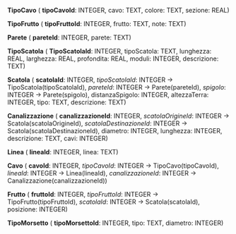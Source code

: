 **TipoCavo** (  **tipoCavoId**: INTEGER, cavo: TEXT, colore: TEXT, sezione: REAL)

**TipoFrutto** (  **tipoFruttoId**: INTEGER, frutto: TEXT, note: TEXT)

**Parete** (  **pareteId**: INTEGER, parete: TEXT)

**TipoScatola** (  **TipoScatolaId**: INTEGER, tipoScatola: TEXT, lunghezza: REAL, larghezza: REAL, profondita: REAL, moduli: INTEGER, descrizione: TEXT)

**Scatola** (  **scatolaId**: INTEGER, _tipoScatolaId_: INTEGER -> TipoScatola(tipoScatolaId), _pareteId_: INTEGER -> Parete(pareteId), _spigolo_: INTEGER -> Parete(spigolo), distanzaSpigolo: INTEGER, altezzaTerra: INTEGER, tipo: TEXT, descrizione: TEXT)

**Canalizzazione** (  **canalizzazioneId**: INTEGER, _scatolaOrigineId_: INTEGER -> Scatola(scatolaOrigineId), _scatolaDestinazioneId_: INTEGER -> Scatola(scatolaDestinazioneId), diametro: INTEGER, lunghezza: INTEGER, descrizione: TEXT, cavi: INTEGER)

**Linea** (  **lineaId**: INTEGER, linea: TEXT)

**Cavo** (  **cavoId**: INTEGER, _tipoCavoId_: INTEGER -> TipoCavo(tipoCavoId), _lineaId_: INTEGER -> Linea(lineaId), _canalizzazioneId_: INTEGER -> Canalizzazione(canalizzazioneId))

**Frutto** (  **fruttoId**: INTEGER, _tipoFruttoId_: INTEGER -> TipoFrutto(tipoFruttoId), _scatolaId_: INTEGER -> Scatola(scatolaId), posizione: INTEGER)

**TipoMorsetto** (  **tipoMorsettoId**: INTEGER, tipo: TEXT, diametro: INTEGER)

